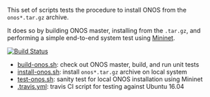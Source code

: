 This set of scripts tests the procedure to install ONOS from the
`onos*.tar.gz` archive.

It does so by building ONOS master, installing from the `.tar.gz`,
and performing a simple end-to-end system test using [Mininet][2].

[![Build Status][1]](https://travis-ci.org/lantz/install-onos)

- [build-onos.sh](build-onos.sh):     check out ONOS master, build, and run unit tests
- [install-onos.sh](install-onos.sh): install `onos*.tar.gz` archive on local system
- [test-onos.sh](test-onos.sh):       sanity test for local ONOS installation using Mininet
- [.travis.yml](.travis.yml):         travis CI script for testing against Ubuntu 16.04

[1]: https://travis-ci.org/lantz/install-onos.svg?branch=master
[2]: http://mininet.org
